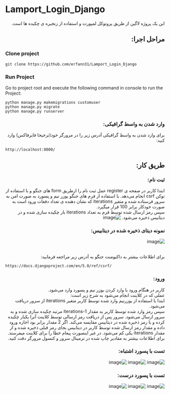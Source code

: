 # Lamport_Login_Django

<div dir="rtl">
این یک پروژه لاگین از طریق پروتوکل لمپورت و استفاده از زنجیره ی چکیده ها است.
</div>
<div dir="rtl">

## مراحل اجرا:

</div>

### Clone project

```
git clone https://github.com/erfann31/Lamport_Login_Django
```

### Run Project

Go to project root and execute the following command in console to run the Project:

```
python manage.py makemigrations customuser
python manage.py migrate
python manage.py runserver
```

<div dir="rtl">

### وارد شدن به واسط گرافیکی:

برای وارد شدن به واسط گرافیکی آدرس زیر را در مرورگر خود(ترجیحا فایرفاکس) وارد کنید:
</div>

```
http://localhost:8000/
```
<div dir="rtl">

## طریق کار:

### ثبت نام:

ابتدا کاربر در صفحه ی register عمل ثبت نام را ازطریق form های جنگو و با استفاده از توکن csrf انجام می‌دهد. با استفاده از فرم های جنگو یوزر نیم و پسورد به صورت امن به سرور فرستاده شده و متغیر iterations که نشان دهنده ی تعداد دفعات ورود است به صورت خودکار برابر 100 قرار میگیرد.<br>
سپس رمز ارسال شده توسط فرم به تعداد iterations بار چکیده سازی شده و در دیتابیس ذخیره می‌شود.
![image](https://github.com/erfann31/Lamport_Login_Django/assets/75057732/5347d6bf-6422-4423-8b09-614d2f1e497c)
### نمونه دیتای ذخیره شده در دیتابیس:
![image](https://github.com/erfann31/Lamport_Login_Django/assets/75057732/02c07dc8-ded4-4c39-a75f-7a17ba45929e)

<br>برای اطلاعات بیشتر به داکیومنت جنگو به آدرس زیر مراجعه فرمایید:
</div>

```
https://docs.djangoproject.com/en/5.0/ref/csrf/
```
<div dir="rtl">

### ورود:

کاربر در هنگام ورود با وارد کردن یوزر نیم و پسورد وارد می‌شود. <br>
عملی که در کلاینت انجام می‌شود به شرح زیر است:<br>
ابتدا با استفاده از یوزرنیم وارد شده توسط کاربر متغیر iterations از سرور دریافت می‌شود. <br>
سپس رمز وارد شده توسط کاربر به مقدار iterations-1 مرتبه چکیده سازی شده و به سرور ارسال می‌شود. سرور پس از دریافت رمز ارسالی توسط کلاینت آنرا یکبار چکیده کرده و با رمز ذخیره شده در دیتابیس مقایسه می‌کند. اگر 2 مقدار برابر بود اجازه ورود داده و مقدار رمز ارسال شده توسط کاربر در دیتابیس بجای رمز قبلی
ذخیره شده و از مقدار iterations یکی کم می‌شود. در غیر اینصورت پیغام خطا را برای کلاینت میفرستد.<br>
برای اطلاعات بیشتر به مقادیر چاپ شده در ترمینال سرور و کنسول مرورگر دقت کنید.
### تست با پسورد اشتباه:
![image](https://github.com/erfann31/Lamport_Login_Django/assets/75057732/21d432b3-70ae-45df-957e-65abee9ab412)
![image](https://github.com/erfann31/Lamport_Login_Django/assets/75057732/4903d7f8-d7e4-414c-b6c4-d6cdf0624e44)
![image](https://github.com/erfann31/Lamport_Login_Django/assets/75057732/104ef1b3-160b-4406-a0fd-98a3c5efa4d2)
### تست با پسورد درست:
![image](https://github.com/erfann31/Lamport_Login_Django/assets/75057732/6222f7af-00ac-4068-9cf3-28e666ce7097)
![image](https://github.com/erfann31/Lamport_Login_Django/assets/75057732/b775ce66-93bc-4a6f-b42f-5d8ba5b02dc9)
![image](https://github.com/erfann31/Lamport_Login_Django/assets/75057732/4baab7da-4928-4e6e-8eb4-fdfec5f758db)



</div>
